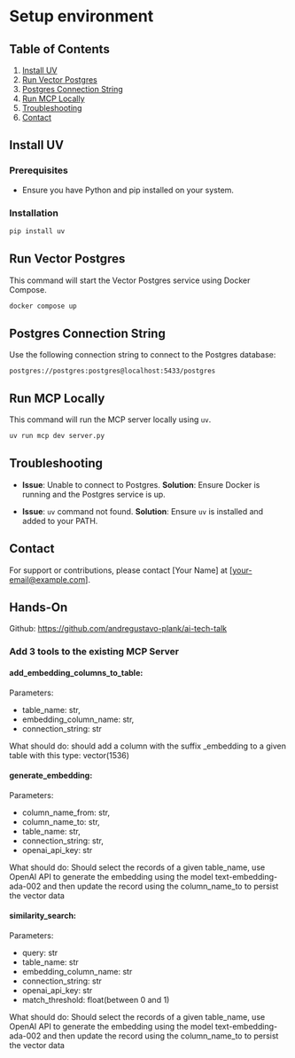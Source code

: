 # Setup environment

## Table of Contents
1. [Install UV](#install-uv)
2. [Run Vector Postgres](#run-vector-postgres)
3. [Postgres Connection String](#postgres-connection-string)
4. [Run MCP Locally](#run-mcp-locally)
5. [Troubleshooting](#troubleshooting)
6. [Contact](#contact)

## Install UV

### Prerequisites
- Ensure you have Python and pip installed on your system.

### Installation

````sh
pip install uv
````

## Run Vector Postgres

This command will start the Vector Postgres service using Docker Compose.

````sh
docker compose up
````

## Postgres Connection String

Use the following connection string to connect to the Postgres database:

```
postgres://postgres:postgres@localhost:5433/postgres
```

## Run MCP Locally

This command will run the MCP server locally using `uv`.

````sh
uv run mcp dev server.py
````

## Troubleshooting

- **Issue**: Unable to connect to Postgres.
  **Solution**: Ensure Docker is running and the Postgres service is up.

- **Issue**: `uv` command not found.
  **Solution**: Ensure `uv` is installed and added to your PATH.

## Contact

For support or contributions, please contact [Your Name] at [your-email@example.com].


## Hands-On

Github: https://github.com/andregustavo-plank/ai-tech-talk
### Add 3 tools to the existing MCP Server
#### add_embedding_columns_to_table: 
Parameters: 
- table_name: str, 
- embedding_column_name: str, 
- connection_string: str

What should do: should add a column with the suffix _embedding to a given table with this type: vector(1536)

#### generate_embedding: 
Parameters: 
- column_name_from: str, 
- column_name_to: str, 
- table_name: str, 
- connection_string: str, 
- openai_api_key: str

What should do: Should select the records of a given table_name, use OpenAI API to generate the embedding using the model text-embedding-ada-002 and then update the record using the column_name_to to persist the vector data

#### similarity_search: 
Parameters: 
- query: str
- table_name: str
- embedding_column_name: str
- connection_string: str
- openai_api_key: str 
- match_threshold: float(between 0 and 1)

What should do: Should select the records of a given table_name, use OpenAI API to generate the embedding using the model text-embedding-ada-002 and then update the record using the column_name_to to persist the vector data